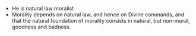 - He is natural law moralist
- Morality depends on natural law, and hence on Divine commands, and that the natural foundation of morality consists in natural, but non-moral, goodness and badness.